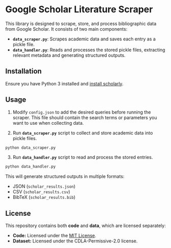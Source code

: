 # Google Scholar Literature Scraper

This library is designed to scrape, store, and process bibliographic data from Google Scholar. It consists of two main components:  

- **`data_scraper.py`**: Scrapes academic data and saves each entry as a pickle file.  
- **`data_handler.py`**: Reads and processes the stored pickle files, extracting relevant metadata and generating structured outputs.  

## Installation  

Ensure you have Python 3 installed and [install scholarly](https://scholarly.readthedocs.io/en/stable/quickstart.html#fill).

## Usage

1. Modify `config.json` to add the desired queries before running the scraper. This file should contain the search terms or parameters you want to use when collecting data.


2. Run  **`data_scraper.py`** script to collect and store academic data into pickle files.

```bash
python data_scraper.py
```

3. Run **`data_handler.py`** script to read and process the stored entries.

```bash
python data_handler.py
```

This will generate structured outputs in multiple formats:

- JSON (`scholar_results.json`)
- CSV (`scholar_results.csv`)
- BibTeX (`scholar_results.bib`)

## License

This repository contains both **code** and **data**, which are licensed separately:

- **Code:** Licensed under the [MIT License](LICENSE).  
- **Dataset:** Licensed under the CDLA-Permissive-2.0 license.  
